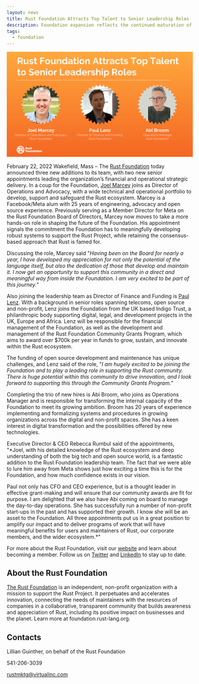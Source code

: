 ```yaml
---
layout: news
title: Rust Foundation Attracts Top Talent to Senior Leadership Roles
description: Foundation expansion reflects the continued maturation of the Rust programming language and growth of the global Rust community  
tags:
  - foundation
---
```


![Feb 2022 Foundation New Hires](/img/news/2022-02-22-news-rust-foundation-attracts-top-talent-to-senior-leadership-roles/feb_2022_foundation_new_hires.png)

February 22, 2022 Wakefield, Mass – The [Rust Foundation](https://foundation.rust-lang.org) today announced three new additions to its team, with two new senior appointments leading the organization’s financial and operational strategic delivery. In a coup for the Foundation, [Joel Marcey](https://twitter.com/JoelMarcey) joins as Director of Operations and Advocacy, with a wide technical and operational portfolio to develop, support and safeguard the Rust ecosystem. Marcey is a Facebook/Meta alum with 25 years of engineering, advocacy and open source experience. Previously serving as a Member Director for Meta on the Rust Foundation Board of Directors, Marcey now moves to take a more hands-on role in shaping the future of the Foundation. His appointment signals the commitment the Foundation has to meaningfully developing robust systems to support the Rust Project, while retaining the consensus-based approach that Rust is famed for. 

Discussing the role, Marcey said "*Having been on the Board for nearly a year, I have developed my appreciation for not only the potential of the language itself, but also the dedication of those that develop and maintain it. I now get an opportunity to support this community in a direct and meaningful way from inside the Foundation. I am very excited to be part of this journey.*"

Also joining the leadership team as Director of Finance and Funding is [Paul Lenz](https://www.linkedin.com/in/paul-lenz-64b4002/). With a background in senior roles spanning telecoms, open source and non-profit, Lenz joins the Foundation from the UK based Indigo Trust, a philanthropic body supporting digital, legal, and development projects in the UK, Europe and Africa. Lenz will be responsible for the financial management of the Foundation, as well as the development and management of the Rust Foundation Community Grants Program, which aims to award over $700k per year in funds to grow, sustain, and innovate within the Rust ecosystem.

The funding of open source development and maintenance has unique challenges, and Lenz said of the role, "*I am hugely excited to be joining the Foundation and to play a leading role in supporting the Rust community. There is huge potential within this community to drive innovation, and I look forward to supporting this through the Community Grants Program.*"

Completing the trio of new hires is Abi Broom, who joins as Operations Manager and is responsible for transforming the internal capacity of the Foundation to meet its growing ambition. Broom has 20 years of experience implementing and formalizing systems and procedures in growing organizations across the digital and non-profit spaces. She has a keen interest in digital transformation and the possibilities offered by new technologies.

Executive Director & CEO Rebecca Rumbul said of the appointments, "*Joel, with his detailed knowledge of the Rust ecosystem and deep understanding of both the big tech and open source world, is a fantastic addition to the Rust Foundation leadership team. The fact that we were able to lure him away from Meta shows just how exciting a time this is for the Foundation, and how much confidence exists in our vision.

Paul not only has CFO and CEO experience, but is a thought leader in effective grant-making and will ensure that our community awards are fit for purpose. I am delighted that we also have Abi coming on board to manage the day-to-day operations. She has successfully run a number of non-profit start-ups in the past and has supported their growth. I know she will be an asset to the Foundation. All three appointments put us in a great position to amplify our impact and to deliver programs of work that will have meaningful benefits for users and maintainers of Rust, our corporate members, and the wider ecosystem.*"

For more about the Rust Foundation, visit our [website](https://foundation.rust-lang.org/) and learn about becoming a member. Follow us on [Twitter](https://twitter.com/rust_foundation) and [LinkedIn](https://www.linkedin.com/company/rust-foundation/) to stay up to date.

## About the Rust Foundation

[The Rust Foundation](https://foundation.rust-lang.org) is an independent, non-profit organization with a mission to support the Rust Project. It perpetuates and accelerates innovation, connecting the needs of maintainers with the resources of companies in a collaborative, transparent community that builds awareness and appreciation of Rust, including its positive impact on businesses and the planet. Learn more at foundation.rust-lang.org.

## Contacts

Lillian Guinther, on behalf of the Rust Foundation

541-206-3039

rustmktg@virtualinc.com
